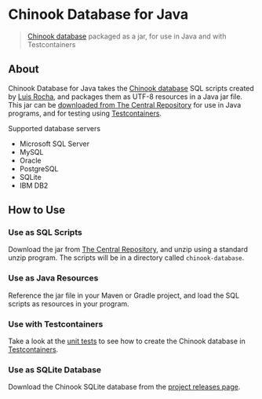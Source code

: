 # Chinook Database for Java

> [Chinook database][chinook] packaged as a jar, for use in Java and with Testcontainers

## About

Chinook Database for Java takes the [Chinook database][chinook] SQL scripts created by [Luis Rocha](https://github.com/lerocha), and packages them as UTF-8 resources in a Java jar file. This jar can be [downloaded from The Central Repository][download] for use in Java programs, and for testing using [Testcontainers][testcontainers].

Supported database servers
- Microsoft SQL Server
- MySQL
- Oracle
- PostgreSQL
- SQLite
- IBM DB2

## How to Use

### Use as SQL Scripts

Download the jar from [The Central Repository][download], and unzip using a standard unzip program. The scripts will be in a directory called `chinook-database`.

### Use as Java Resources

Reference the jar file in your Maven or Gradle project, and load the SQL scripts as resources in your program.

### Use with Testcontainers

Take a look at the [unit tests](https://github.com/schemacrawler/chinook-database/tree/master/src/test) to see how to create the Chinook database in [Testcontainers][testcontainers].

### Use as SQLite Database

Download the Chinook SQLite database from the [project releases page](https://github.com/schemacrawler/chinook-database/releases).


[chinook]: https://github.com/lerocha/chinook-database "Chinook database"
[download]: https://search.maven.org/search?q=us.fatehi%20chinook "The Central Repository"
[testcontainers]: https://www.testcontainers.org/ "Testcontainers"
